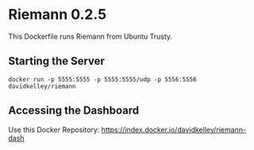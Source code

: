 # Riemann 0.2.5

This Dockerfile runs Riemann from Ubuntu Trusty.

## Starting the Server

```
docker run -p 5555:5555 -p 5555:5555/udp -p 5556:5556 davidkelley/riemann
```

## Accessing the Dashboard

Use this Docker Repository: https://index.docker.io/davidkelley/riemann-dash